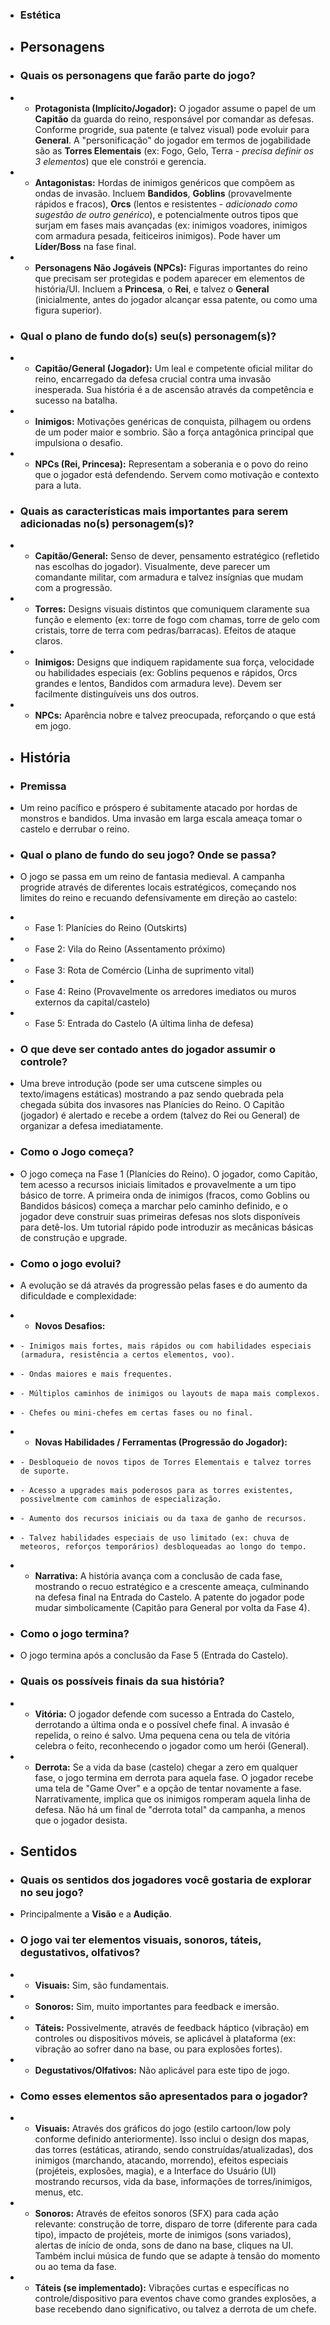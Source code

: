 
+ ### Estética

+ ## Personagens
 
+ ### Quais os personagens que farão parte do jogo?
+   - **Protagonista (Implícito/Jogador):** O jogador assume o papel de um **Capitão** da guarda do reino, responsável por comandar as defesas. Conforme progride, sua patente (e talvez visual) pode evoluir para **General**. A "personificação" do jogador em termos de jogabilidade são as **Torres Elementais** (ex: Fogo, Gelo, Terra - *precisa definir os 3 elementos*) que ele constrói e gerencia.
+   - **Antagonistas:** Hordas de inimigos genéricos que compõem as ondas de invasão. Incluem **Bandidos**, **Goblins** (provavelmente rápidos e fracos), **Orcs** (lentos e resistentes - *adicionado como sugestão de outro genérico*), e potencialmente outros tipos que surjam em fases mais avançadas (ex: inimigos voadores, inimigos com armadura pesada, feiticeiros inimigos). Pode haver um **Líder/Boss** na fase final.
+   - **Personagens Não Jogáveis (NPCs):** Figuras importantes do reino que precisam ser protegidas e podem aparecer em elementos de história/UI. Incluem a **Princesa**, o **Rei**, e talvez o **General** (inicialmente, antes do jogador alcançar essa patente, ou como uma figura superior).

+ ### Qual o plano de fundo do(s) seu(s) personagem(s)?
+   - **Capitão/General (Jogador):** Um leal e competente oficial militar do reino, encarregado da defesa crucial contra uma invasão inesperada. Sua história é a de ascensão através da competência e sucesso na batalha.
+   - **Inimigos:** Motivações genéricas de conquista, pilhagem ou ordens de um poder maior e sombrio. São a força antagônica principal que impulsiona o desafio.
+   - **NPCs (Rei, Princesa):** Representam a soberania e o povo do reino que o jogador está defendendo. Servem como motivação e contexto para a luta.

+ ### Quais as características mais importantes para serem adicionadas no(s) personagem(s)?
+   - **Capitão/General:** Senso de dever, pensamento estratégico (refletido nas escolhas do jogador). Visualmente, deve parecer um comandante militar, com armadura e talvez insígnias que mudam com a progressão.
+   - **Torres:** Designs visuais distintos que comuniquem claramente sua função e elemento (ex: torre de fogo com chamas, torre de gelo com cristais, torre de terra com pedras/barracas). Efeitos de ataque claros.
+   - **Inimigos:** Designs que indiquem rapidamente sua força, velocidade ou habilidades especiais (ex: Goblins pequenos e rápidos, Orcs grandes e lentos, Bandidos com armadura leve). Devem ser facilmente distinguíveis uns dos outros.
+   - **NPCs:** Aparência nobre e talvez preocupada, reforçando o que está em jogo.

+ ## História

+ ### Premissa
+ Um reino pacífico e próspero é subitamente atacado por hordas de monstros e bandidos. Uma invasão em larga escala ameaça tomar o castelo e derrubar o reino.

+ ### Qual o plano de fundo do seu jogo? Onde se passa?
+ O jogo se passa em um reino de fantasia medieval. A campanha progride através de diferentes locais estratégicos, começando nos limites do reino e recuando defensivamente em direção ao castelo:
+   - Fase 1: Planícies do Reino (Outskirts)
+   - Fase 2: Vila do Reino (Assentamento próximo)
+   - Fase 3: Rota de Comércio (Linha de suprimento vital)
+   - Fase 4: Reino (Provavelmente os arredores imediatos ou muros externos da capital/castelo)
+   - Fase 5: Entrada do Castelo (A última linha de defesa)

+ ### O que deve ser contado antes do jogador assumir o controle?
+ Uma breve introdução (pode ser uma cutscene simples ou texto/imagens estáticas) mostrando a paz sendo quebrada pela chegada súbita dos invasores nas Planícies do Reino. O Capitão (jogador) é alertado e recebe a ordem (talvez do Rei ou General) de organizar a defesa imediatamente.

+ ### Como o Jogo começa?
+ O jogo começa na Fase 1 (Planícies do Reino). O jogador, como Capitão, tem acesso a recursos iniciais limitados e provavelmente a um tipo básico de torre. A primeira onda de inimigos (fracos, como Goblins ou Bandidos básicos) começa a marchar pelo caminho definido, e o jogador deve construir suas primeiras defesas nos slots disponíveis para detê-los. Um tutorial rápido pode introduzir as mecânicas básicas de construção e upgrade.

+ ### Como o jogo evolui?
+ A evolução se dá através da progressão pelas fases e do aumento da dificuldade e complexidade:
+   - **Novos Desafios:**
+     - Inimigos mais fortes, mais rápidos ou com habilidades especiais (armadura, resistência a certos elementos, voo).
+     - Ondas maiores e mais frequentes.
+     - Múltiplos caminhos de inimigos ou layouts de mapa mais complexos.
+     - Chefes ou mini-chefes em certas fases ou no final.
+   - **Novas Habilidades / Ferramentas (Progressão do Jogador):**
+     - Desbloqueio de novos tipos de Torres Elementais e talvez torres de suporte.
+     - Acesso a upgrades mais poderosos para as torres existentes, possivelmente com caminhos de especialização.
+     - Aumento dos recursos iniciais ou da taxa de ganho de recursos.
+     - Talvez habilidades especiais de uso limitado (ex: chuva de meteoros, reforços temporários) desbloqueadas ao longo do tempo.
+   - **Narrativa:** A história avança com a conclusão de cada fase, mostrando o recuo estratégico e a crescente ameaça, culminando na defesa final na Entrada do Castelo. A patente do jogador pode mudar simbolicamente (Capitão para General por volta da Fase 4).

+ ### Como o jogo termina?
+ O jogo termina após a conclusão da Fase 5 (Entrada do Castelo).

+ ### Quais os possíveis finais da sua história?
+   - **Vitória:** O jogador defende com sucesso a Entrada do Castelo, derrotando a última onda e o possível chefe final. A invasão é repelida, o reino é salvo. Uma pequena cena ou tela de vitória celebra o feito, reconhecendo o jogador como um herói (General).
+   - **Derrota:** Se a vida da base (castelo) chegar a zero em qualquer fase, o jogo termina em derrota para aquela fase. O jogador recebe uma tela de "Game Over" e a opção de tentar novamente a fase. Narrativamente, implica que os inimigos romperam aquela linha de defesa. Não há um final de "derrota total" da campanha, a menos que o jogador desista.
 
+ ## Sentidos

+ ### Quais os sentidos dos jogadores você gostaria de explorar no seu jogo?
+ Principalmente a **Visão** e a **Audição**.

+ ### O jogo vai ter elementos visuais, sonoros, táteis, degustativos, olfativos?
+   - **Visuais:** Sim, são fundamentais.
+   - **Sonoros:** Sim, muito importantes para feedback e imersão.
+   - **Táteis:** Possivelmente, através de feedback háptico (vibração) em controles ou dispositivos móveis, se aplicável à plataforma (ex: vibração ao sofrer dano na base, ou para explosões fortes).
+   - **Degustativos/Olfativos:** Não aplicável para este tipo de jogo.

+ ### Como esses elementos são apresentados para o jogador?
+   - **Visuais:** Através dos gráficos do jogo (estilo cartoon/low poly conforme definido anteriormente). Isso inclui o design dos mapas, das torres (estáticas, atirando, sendo construídas/atualizadas), dos inimigos (marchando, atacando, morrendo), efeitos especiais (projéteis, explosões, magia), e a Interface do Usuário (UI) mostrando recursos, vida da base, informações de torres/inimigos, menus, etc.
+   - **Sonoros:** Através de efeitos sonoros (SFX) para cada ação relevante: construção de torre, disparo de torre (diferente para cada tipo), impacto de projéteis, morte de inimigos (sons variados), alertas de início de onda, sons de dano na base, cliques na UI. Também inclui música de fundo que se adapte à tensão do momento ou ao tema da fase.
+   - **Táteis (se implementado):** Vibrações curtas e específicas no controle/dispositivo para eventos chave como grandes explosões, a base recebendo dano significativo, ou talvez a derrota de um chefe.
